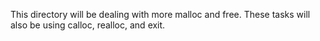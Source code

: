 This directory will be dealing with more malloc and free. These tasks will also be using calloc, realloc, and exit.
